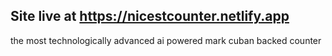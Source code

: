 ## Site live at https://nicestcounter.netlify.app
the most technologically advanced ai powered mark cuban backed counter 
